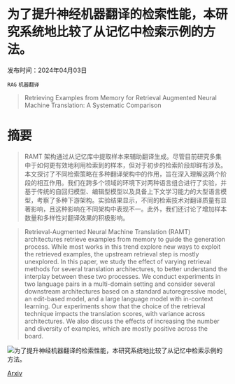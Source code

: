 # 为了提升神经机器翻译的检索性能，本研究系统地比较了从记忆中检索示例的方法。

发布时间：2024年04月03日

`RAG` `机器翻译`

> Retrieving Examples from Memory for Retrieval Augmented Neural Machine Translation: A Systematic Comparison

# 摘要

> RAMT 架构通过从记忆库中提取样本来辅助翻译生成。尽管目前研究多集中于如何更有效地利用检索到的样本，但对于初步的检索阶段却鲜有涉及。本文探讨了不同检索策略在多种翻译架构中的作用，旨在深入理解这两个阶段的相互作用。我们在跨多个领域的环境下对两种语言组合进行了实验，并基于传统的自回归模型、编辑型模型以及具备上下文学习能力的大型语言模型，考察了多种下游架构。实验结果显示，不同的检索技术对翻译质量有显著影响，且这种影响在不同架构中表现不一。此外，我们还讨论了增加样本数量和多样性对翻译效果的积极影响。

> Retrieval-Augmented Neural Machine Translation (RAMT) architectures retrieve examples from memory to guide the generation process. While most works in this trend explore new ways to exploit the retrieved examples, the upstream retrieval step is mostly unexplored. In this paper, we study the effect of varying retrieval methods for several translation architectures, to better understand the interplay between these two processes. We conduct experiments in two language pairs in a multi-domain setting and consider several downstream architectures based on a standard autoregressive model, an edit-based model, and a large language model with in-context learning. Our experiments show that the choice of the retrieval technique impacts the translation scores, with variance across architectures. We also discuss the effects of increasing the number and diversity of examples, which are mostly positive across the board.

![为了提升神经机器翻译的检索性能，本研究系统地比较了从记忆中检索示例的方法。](../../../paper_images/2404.02835/x1.png)

[Arxiv](https://arxiv.org/abs/2404.02835)